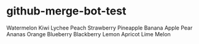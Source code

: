 # github-merge-bot-test

Watermelon
Kiwi
Lychee
Peach
Strawberry
Pineapple
Banana
Apple
Pear
Ananas
Orange
Blueberry
Blackberry
Lemon
Apricot
Lime
Melon
